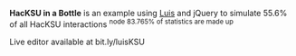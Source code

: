 **HacKSU in a Bottle** is an example using [Luis](ttps://www.luis.ai/) and jQuery to simulate 55.6% of all HacKSU interactions
<sup>node 83.765% of statistics are made up</sup>

Live editor available at bit.ly/luisKSU